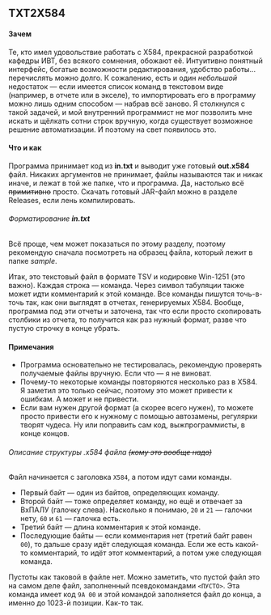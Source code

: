 ## TXT2X584
#### Зачем
Те, кто имел удовольствие работать с X584, прекрасной разработкой кафедры ИВТ, без всякого сомнения, обожают её. Интуитивно понятный интерфейс, богатые возможности редактирования, удобство работы... перечислять можно долго. К сожалению, есть и один *небольшой* недостаток — если имеется список команд в текстовом виде (например, в отчете или в экселе), то импортировать его в программу можно лишь одним способом — набрав всё заново. Я столкнулся с такой задачей, и мой внутренний программист не мог позволить мне искать и щёлкать сотни строк вручную, когда существует возможное решение автоматизации. И поэтому на свет появилось это.
#### Что и как
Программа принимает код из **in.txt** и выводит уже готовый **out.x584** файл. Никаких аргументов не принимает, файлы называются так и никак иначе, и лежат в той же папке, что и программа. Да, настолько всё ~~примитивно~~ просто. Скачать готовый JAR-файл можно в разделе Releases, если лень компилировать.
###### Форматирование **in.txt**
Всё проще, чем может показаться по этому разделу, поэтому рекомендую сначала посмотреть на образец файла, который лежит в папке *sample*.

Итак, это текстовый файл в формате TSV и кодировке Win-1251 (это важно). Каждая строка — команда. Через символ табуляции также может идти комментарий к этой команде. Все команды пишутся точь-в-точь так, как они выглядят в отчетах, генерируемых X584. Вообще, программа под эти отчеты и заточена, так что если просто скопировать столбики из отчета, то получится как раз нужный формат, разве что пустую строчку в конце убрать.
#### Примечания
* Программа основательно не тестировалась, рекомендую проверять получаемые файлы вручную. Если что — я не виноват.
* Почему-то некоторые команды повторяются несколько раз в X584. Я заметил это только сейчас, поэтому это может привести к ошибкам. А может и не привести.
* Если вам нужен другой формат (а скорее всего нужен), то можете просто привести его к нужному с помощью автозамены, регулярки творят чудеса. Ну или поправить сам код, выжпрограммисты, в конце концов.
###### Описание структуры *.x584* файла ~~(кому это вообще надо)~~
Файл начинается с заголовка `X584`, а потом идут сами команды.
* Первый байт — один из байтов, определяющих команду.
* Второй байт — тоже определяет команду, но ещё и отвечает за ВхПАЛУ (галочку слева). Насколько я понимаю, `20` и `21` — галочки нету, `60` и `61` — галочка есть.
* Третий байт — длина комментария к этой команде.
* Последующие байты — если комментария нет (третий байт равен `00`), то дальше сразу идёт следующая команда. Если же есть какой-то комментарий, то идёт этот комментарий, а потом уже следующая команда.


Пустоты как таковой в файле нет. Можно заметить, что пустой файл это на самом деле файл, заполненный псевдокомандами `<ПУСТО>`. Эта команда имеет код `9A 00` и этой командой заполняется файл до конца, а именно до 1023-й позиции. Как-то так.